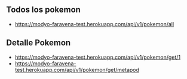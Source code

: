## Todos los pokemon
- https://modyo-faravena-test.herokuapp.com/api/v1/pokemon/all

## Detalle Pokemon
- https://modyo-faravena-test.herokuapp.com/api/v1/pokemon/get/1
- https://modyo-faravena-test.herokuapp.com/api/v1/pokemon/get/metapod